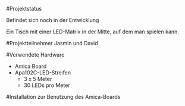 #Projektstatus

Befindet sich noch in der Entwicklung

Ein Tisch mit einer LED-Matrix in der Mitte, auf dem man spielen kann.

#Projektteilnehmer
Jasmin und David


#Verwendete Hardware
* Amica Board
* Apa102C-LED-Streifen 
    * 3 x 5 Meter
    * 30 LEDs pro Meter


#Installation zur Benutzung des Amica-Boards